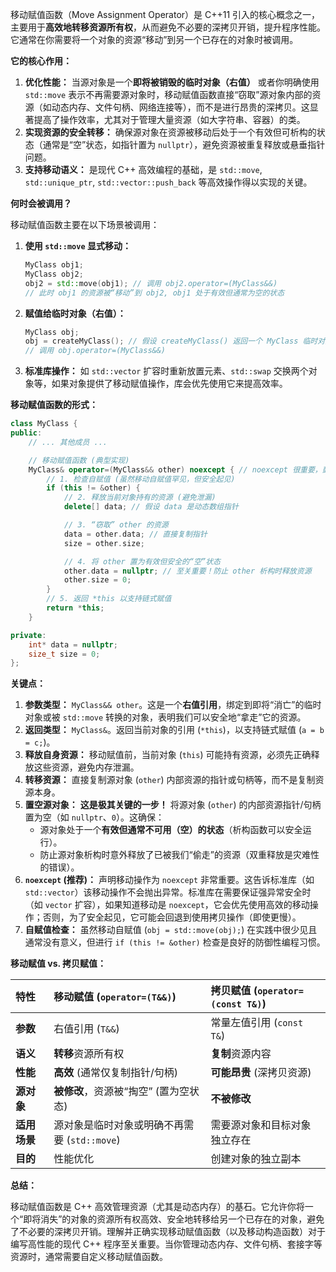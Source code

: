 移动赋值函数（Move Assignment Operator）是 C++11 引入的核心概念之一，主要用于**高效地转移资源所有权**，从而避免不必要的深拷贝开销，提升程序性能。它通常在你需要将一个对象的资源“移动”到另一个已存在的对象时被调用。

**它的核心作用：**

1.  **优化性能：** 当源对象是一个**即将被销毁的临时对象（右值）** 或者你明确使用 `std::move` 表示不再需要源对象时，移动赋值函数直接“窃取”源对象内部的资源（如动态内存、文件句柄、网络连接等），而不是进行昂贵的深拷贝。这显著提高了操作效率，尤其对于管理大量资源（如大字符串、容器）的类。
2.  **实现资源的安全转移：** 确保源对象在资源被移动后处于一个有效但可析构的状态（通常是“空”状态，如指针置为 `nullptr`），避免资源被重复释放或悬垂指针问题。
3.  **支持移动语义：** 是现代 C++ 高效编程的基础，是 `std::move`, `std::unique_ptr`, `std::vector::push_back` 等高效操作得以实现的关键。

**何时会被调用？**

移动赋值函数主要在以下场景被调用：

1.  **使用 `std::move` 显式移动：**
    ```cpp
    MyClass obj1;
    MyClass obj2;
    obj2 = std::move(obj1); // 调用 obj2.operator=(MyClass&&)
    // 此时 obj1 的资源被“移动”到 obj2, obj1 处于有效但通常为空的状态
    ```
2.  **赋值给临时对象（右值）：**
    ```cpp
    MyClass obj;
    obj = createMyClass(); // 假设 createMyClass() 返回一个 MyClass 临时对象 (右值)
    // 调用 obj.operator=(MyClass&&)
    ```
3.  **标准库操作：** 如 `std::vector` 扩容时重新放置元素、`std::swap` 交换两个对象等，如果对象提供了移动赋值操作，库会优先使用它来提高效率。

**移动赋值函数的形式：**

```cpp
class MyClass {
public:
    // ... 其他成员 ...

    // 移动赋值函数 (典型实现)
    MyClass& operator=(MyClass&& other) noexcept { // noexcept 很重要，鼓励标准库使用移动
        // 1. 检查自赋值 (虽然移动自赋值罕见，但安全起见)
        if (this != &other) {
            // 2. 释放当前对象持有的资源 (避免泄漏)
            delete[] data; // 假设 data 是动态数组指针

            // 3. “窃取” other 的资源
            data = other.data; // 直接复制指针
            size = other.size;

            // 4. 将 other 置为有效但安全的“空”状态
            other.data = nullptr; // 至关重要！防止 other 析构时释放资源
            other.size = 0;
        }
        // 5. 返回 *this 以支持链式赋值
        return *this;
    }

private:
    int* data = nullptr;
    size_t size = 0;
};
```

**关键点：**

1.  **参数类型：** `MyClass&& other`。这是一个**右值引用**，绑定到即将“消亡”的临时对象或被 `std::move` 转换的对象，表明我们可以安全地“拿走”它的资源。
2.  **返回类型：** `MyClass&`。返回当前对象的引用 (`*this`)，以支持链式赋值 (`a = b = c;`)。
3.  **释放自身资源：** 移动赋值前，当前对象 (`this`) 可能持有资源，必须先正确释放这些资源，避免内存泄漏。
4.  **转移资源：** 直接复制源对象 (`other`) 内部资源的指针或句柄等，而不是复制资源本身。
5.  **置空源对象：** **这是极其关键的一步！** 将源对象 (`other`) 的内部资源指针/句柄置为空（如 `nullptr`、`0`）。这确保：
    *   源对象处于一个**有效但通常不可用（空）的状态**（析构函数可以安全运行）。
    *   防止源对象析构时意外释放了已被我们“偷走”的资源（双重释放是灾难性的错误）。
6.  **`noexcept` (推荐)：** 声明移动操作为 `noexcept` 非常重要。这告诉标准库（如 `std::vector`）该移动操作不会抛出异常。标准库在需要保证强异常安全时（如 `vector` 扩容），如果知道移动是 `noexcept`，它会优先使用高效的移动操作；否则，为了安全起见，它可能会回退到使用拷贝操作（即使更慢）。
7.  **自赋值检查：** 虽然移动自赋值 (`obj = std::move(obj);`) 在实践中很少见且通常没有意义，但进行 `if (this != &other)` 检查是良好的防御性编程习惯。

**移动赋值 vs. 拷贝赋值：**

| 特性         | 移动赋值 (`operator=(T&&)`)           | 拷贝赋值 (`operator=(const T&)`)       |
| :----------- | :------------------------------------ | :------------------------------------- |
| **参数**     | 右值引用 (`T&&`)                      | 常量左值引用 (`const T&`)              |
| **语义**     | **转移**资源所有权                    | **复制**资源内容                      |
| **性能**     | **高效** (通常仅复制指针/句柄)       | **可能昂贵** (深拷贝资源)             |
| **源对象**   | **被修改**，资源被“掏空” (置为空状态) | **不被修改**                          |
| **适用场景** | 源对象是临时对象或明确不再需要 (`std::move`) | 需要源对象和目标对象独立存在          |
| **目的**     | 性能优化                              | 创建对象的独立副本                    |

**总结：**

移动赋值函数是 C++ 高效管理资源（尤其是动态内存）的基石。它允许你将一个“即将消失”的对象的资源所有权高效、安全地转移给另一个已存在的对象，避免了不必要的深拷贝开销。理解并正确实现移动赋值函数（以及移动构造函数）对于编写高性能的现代 C++ 程序至关重要。当你管理动态内存、文件句柄、套接字等资源时，通常需要自定义移动赋值函数。